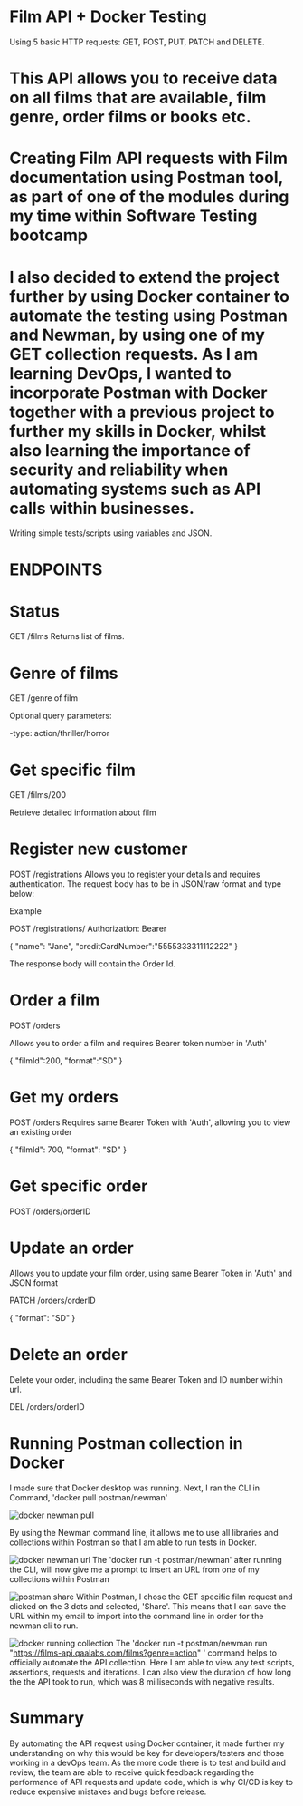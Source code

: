 # Film API + Docker Testing
Using 5 basic HTTP requests: GET, POST, PUT, PATCH and DELETE.

# This API allows you to receive data on all films that are available, film genre, order films or books etc.

# Creating Film API requests with Film documentation using Postman tool, as part of one of the modules during my time within Software Testing bootcamp
# I also decided to extend the project further by using Docker container to automate the testing using Postman and Newman, by using one of my GET collection requests. As I am learning DevOps, I wanted to incorporate Postman with Docker together with a previous project to further my skills in Docker, whilst also learning the importance of security and reliability when automating systems such as API calls within businesses.

Writing simple tests/scripts using variables and JSON.

# ENDPOINTS

# Status

GET /films
Returns list of films.

# Genre of films
GET /genre of film

Optional query parameters:

-type: action/thriller/horror

# Get specific film

GET /films/200

Retrieve detailed information about film

# Register new customer

POST /registrations
Allows you to register your details and requires authentication.
The request body has to be in JSON/raw format and type below:

Example

POST /registrations/
Authorization: Bearer <YOUR TOKEN>

{
   "name": "Jane",
   "creditCardNumber":"5555333311112222"
}

The response body will contain the Order Id.
  
# Order a film
 
  POST /orders
  
  Allows you to order a film and requires Bearer token number in 'Auth'

 {
  "filmId":200,
  "format":"SD"
}

 
 # Get my orders
  
  POST /orders
Requires same Bearer Token with 'Auth', allowing you to view an existing order

{
  "filmId": 700,
  "format": "SD"
}
  
# Get specific order
  
  POST /orders/orderID
  
# Update an order
  
  Allows you to update your film order, using same Bearer Token in 'Auth' and JSON format
  
  PATCH /orders/orderID
  
  {
 "format": "SD"
  }
  
  # Delete an order
  
  Delete your order, including the same Bearer Token and ID number within url.
  
  DEL /orders/orderID


  # Running Postman collection in Docker

  I made sure that Docker desktop was running.
  Next, I ran the CLI in Command, 'docker pull postman/newman' 



![docker newman pull](https://github.com/liaelevn/Film-Rest-API-project/assets/112964705/ec4f3499-f29a-42a2-8fc8-82d5a66cf91a)

By using the Newman command line, it allows me to use all libraries and collections within Postman so that I am able to run tests in Docker.


![docker newman url](https://github.com/liaelevn/Film-Rest-API-project/assets/112964705/b9a7c726-de0e-46d1-85ec-f1ca4a194a97)
 The 'docker run -t postman/newman' after running the CLI, will now give me a prompt to insert an URL from one of my collections within Postman 


 
![postman share](https://github.com/liaelevn/Film-Rest-API-project/assets/112964705/277aed82-c4e4-4cb8-9156-0d2aceacd564)
Within Postman, I chose the GET specific film request and clicked on the 3 dots and selected, 'Share'. This means that I can save the URL within my email to import into the command line in order for the newman cli to run.



![docker running collection](https://github.com/liaelevn/Film-Rest-API-project/assets/112964705/9ca0a0de-0274-4781-a611-a30472b4b9af)
The 'docker run -t postman/newman run "https://films-api.qaalabs.com/films?genre=action" ' command helps to officially automate the API collection. Here I am able to view any test scripts, assertions, requests and iterations. I can also view the duration of how long the the API took to run, which was 8 milliseconds with negative results.

# Summary
By automating the API request using Docker container, it made further my understanding on why this would be key for developers/testers and those working in a devOps team. As the more code there is to test and build and review, the team are able to receive quick feedback regarding the performance of API requests and update code, which is why CI/CD is key to reduce expensive mistakes and bugs before release.
